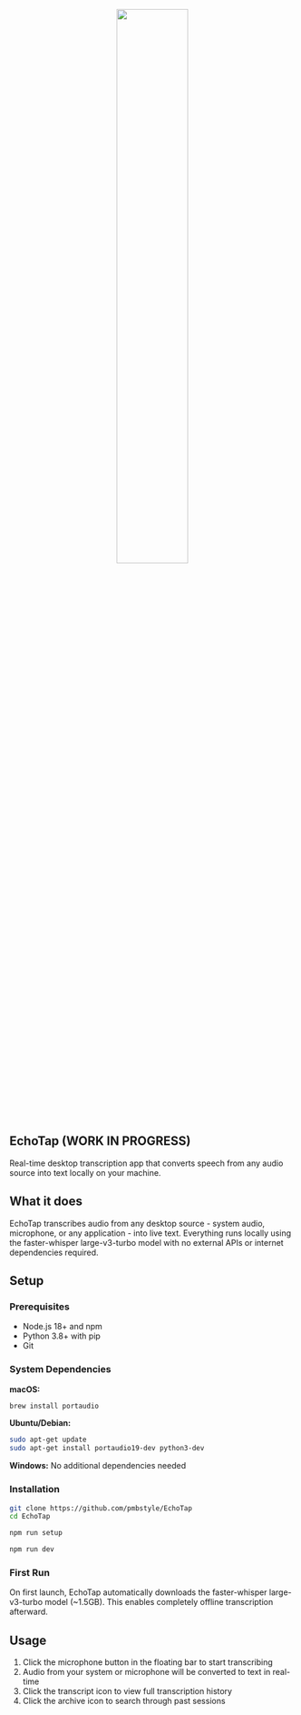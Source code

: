 <p align="center">
<img width="50%" src="https://github.com/user-attachments/assets/630c284e-f642-48f5-b46e-11276dc3799c" />
</p>

## EchoTap (WORK IN PROGRESS)


Real-time desktop transcription app that converts speech from any audio source into text locally on your machine.

## What it does

EchoTap transcribes audio from any desktop source - system audio, microphone, or any application - into live text. Everything runs locally using the faster-whisper large-v3-turbo model with no external APIs or internet dependencies required.

## Setup

### Prerequisites

- Node.js 18+ and npm  
- Python 3.8+ with pip
- Git

### System Dependencies

**macOS:**
```bash
brew install portaudio
```

**Ubuntu/Debian:**
```bash
sudo apt-get update
sudo apt-get install portaudio19-dev python3-dev
```

**Windows:** No additional dependencies needed

### Installation

```bash
git clone https://github.com/pmbstyle/EchoTap
cd EchoTap
```

```bash
npm run setup
```

```bash
npm run dev
```

### First Run

On first launch, EchoTap automatically downloads the faster-whisper large-v3-turbo model (~1.5GB). This enables completely offline transcription afterward.

## Usage

1. Click the microphone button in the floating bar to start transcribing
2. Audio from your system or microphone will be converted to text in real-time  
3. Click the transcript icon to view full transcription history
4. Click the archive icon to search through past sessions
